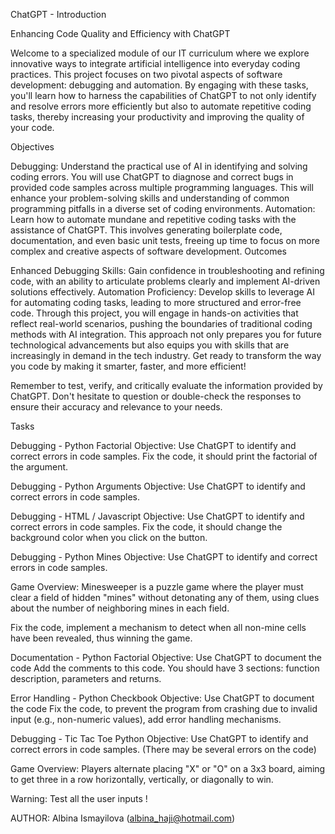 ChatGPT - Introduction

Enhancing Code Quality and Efficiency with ChatGPT

Welcome to a specialized module of our IT curriculum where we explore innovative ways to integrate artificial intelligence into everyday coding practices. This project focuses on two pivotal aspects of software development: debugging and automation. By engaging with these tasks, you'll learn how to harness the capabilities of ChatGPT to not only identify and resolve errors more efficiently but also to automate repetitive coding tasks, thereby increasing your productivity and improving the quality of your code.

Objectives

Debugging: Understand the practical use of AI in identifying and solving coding errors. You will use ChatGPT to diagnose and correct bugs in provided code samples across multiple programming languages. This will enhance your problem-solving skills and understanding of common programming pitfalls in a diverse set of coding environments. Automation: Learn how to automate mundane and repetitive coding tasks with the assistance of ChatGPT. This involves generating boilerplate code, documentation, and even basic unit tests, freeing up time to focus on more complex and creative aspects of software development. Outcomes

Enhanced Debugging Skills: Gain confidence in troubleshooting and refining code, with an ability to articulate problems clearly and implement AI-driven solutions effectively. Automation Proficiency: Develop skills to leverage AI for automating coding tasks, leading to more structured and error-free code. Through this project, you will engage in hands-on activities that reflect real-world scenarios, pushing the boundaries of traditional coding methods with AI integration. This approach not only prepares you for future technological advancements but also equips you with skills that are increasingly in demand in the tech industry. Get ready to transform the way you code by making it smarter, faster, and more efficient!

Remember to test, verify, and critically evaluate the information provided by ChatGPT. Don't hesitate to question or double-check the responses to ensure their accuracy and relevance to your needs.

Tasks

Debugging - Python Factorial Objective: Use ChatGPT to identify and correct errors in code samples. Fix the code, it should print the factorial of the argument.

Debugging - Python Arguments Objective: Use ChatGPT to identify and correct errors in code samples.

Debugging - HTML / Javascript Objective: Use ChatGPT to identify and correct errors in code samples. Fix the code, it should change the background color when you click on the button.

Debugging - Python Mines Objective: Use ChatGPT to identify and correct errors in code samples.

Game Overview: Minesweeper is a puzzle game where the player must clear a field of hidden "mines" without detonating any of them, using clues about the number of neighboring mines in each field.

Fix the code, implement a mechanism to detect when all non-mine cells have been revealed, thus winning the game.

Documentation - Python Factorial Objective: Use ChatGPT to document the code Add the comments to this code. You should have 3 sections: function description, parameters and returns.

Error Handling - Python Checkbook Objective: Use ChatGPT to document the code Fix the code, to prevent the program from crashing due to invalid input (e.g., non-numeric values), add error handling mechanisms.

Debugging - Tic Tac Toe Python Objective: Use ChatGPT to identify and correct errors in code samples. (There may be several errors on the code)

Game Overview: Players alternate placing "X" or "O" on a 3x3 board, aiming to get three in a row horizontally, vertically, or diagonally to win.

Warning: Test all the user inputs !

AUTHOR:
Albina Ismayilova (albina_haji@hotmail.com)
